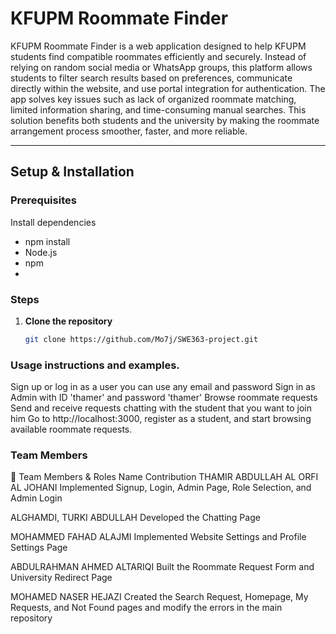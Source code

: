 #  KFUPM Roommate Finder

KFUPM Roommate Finder is a web application designed to help KFUPM students find compatible roommates efficiently and securely.
Instead of relying on random social media or WhatsApp groups, this platform allows students to filter search results based on preferences, communicate directly within the website, and use portal integration for authentication.
The app solves key issues such as lack of organized roommate matching, limited information sharing, and time-consuming manual searches.
This solution benefits both students and the university by making the roommate arrangement process smoother, faster, and more reliable.

---

## Setup & Installation

### Prerequisites

Install dependencies
- npm install 
- Node.js 
- npm  
- 

### Steps

1. **Clone the repository**
   ```bash
   git clone https://github.com/Mo7j/SWE363-project.git
### Usage instructions and examples.
Sign up or log in as a user you can use any email and password 
Sign in as Admin with ID 'thamer' and password 'thamer'
Browse roommate requests
Send and receive requests
chatting with the student that you want to join him 
Go to http://localhost:3000, register as a student, and start browsing available roommate requests.
###  Team Members 
👥 Team Members & Roles
Name	                                  Contribution
THAMIR ABDULLAH AL ORFI AL JOHANI	      Implemented Signup, Login, Admin Page, Role Selection, 
                                        and Admin Login
                                        
ALGHAMDI, TURKI ABDULLAH	              Developed the Chatting Page

MOHAMMED FAHAD ALAJMI                  	Implemented Website Settings and Profile Settings Page

ABDULRAHMAN AHMED ALTARIQI	            Built the Roommate Request Form and University Redirect 
                                        Page
                                        
MOHAMED NASER HEJAZI                   	Created the Search Request, Homepage, My Requests, and 
                                        Not Found pages and modify the errors in the main 
                                        repository

                                        


